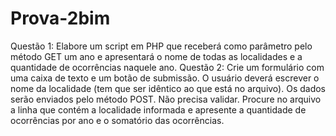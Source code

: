 # Prova-2bim
Questão 1: Elabore um script em PHP que receberá como parâmetro pelo método GET um ano e apresentará o nome de todas as localidades e a quantidade de ocorrências naquele ano.
Questão 2: Crie um formulário com uma caixa de texto e um botão de submissão. O usuário deverá escrever o nome da localidade (tem que ser idêntico ao que está no arquivo). Os dados serão enviados pelo método POST. Não precisa validar. Procure no arquivo a linha que contém a localidade informada e apresente a quantidade de ocorrências por ano e o somatório das ocorrências.

